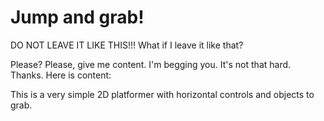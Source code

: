 # Jump and grab! 

DO NOT LEAVE IT LIKE THIS!!! What if I leave it like that?

Please? Please, give me content. I'm begging you. It's not that hard. Thanks. Here is content:

This is a very simple 2D platformer with horizontal controls and objects to grab. 
